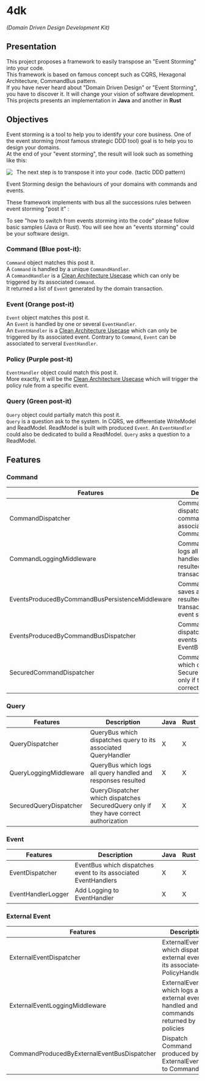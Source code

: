 # 4dk
<em>(Domain Driven Design Development Kit)</em>

## Presentation
This project proposes a framework to easily transpose an "Event Storming" into your code. <br/>
This framework is based on famous concept such as CQRS, Hexagonal Architecture, CommandBus pattern. <br />
If you have never heard about "Domain Driven Design" or "Event Storming", you have to discover it. It will change your vision of software development.<br/>
This projects presents an implementation in <b>Java</b> and another in <b>Rust</b>

## Objectives

Event storming is a tool to help you to identify your core business. One of the event storming (most famous strategic DDD tool)  goal is to help you to design your domains.<br/>
At the end of your "event storming", the result will look such as something like this: </br>

<img src="https://mrpicky.dev/wp-content/uploads/2021/12/DLES-Brandolini.png" style="float: left; margin-right: 10px;" />

The next step is to transpose it into your code. (tactic DDD pattern)<br/>

Event Storming design the behaviours of your domains with commands and events. <br/>

These framework implements with bus all the successions rules between event storming "post it" :<br/>

To see "how to switch from events storming into the code" please follow basic samples (Java or Rust). You will see how an "events storming" could be your software design.

### Command (Blue post-it): 
`Command` object matches this post it. <br />
A `Command` is handled by a unique `CommandHandler`. <br />
A `CommandHandler` is a <a href="http://www.plainionist.net/Implementing-Clean-Architecture-UseCases/">Clean Architecture Usecase</a> which can only be triggered by its associated `Command`.<br/>
It returned a list of `Event` generated by the domain transaction.


### Event (Orange post-it)
`Event` object matches this post it. <br />
An `Event` is handled by one or several `EventHandler`. <br />
An `EventHandler` is a <a href="http://www.plainionist.net/Implementing-Clean-Architecture-UseCases/">Clean Architecture Usecase</a> which can only be triggered by its associated event. Contrary to `Command`, `Event` can be associated to serveral `EventHandler`.


### Policy (Purple post-it)
`EventHandler` object could match this post it. <br />
More exactly, it will be the <a href="http://www.plainionist.net/Implementing-Clean-Architecture-UseCases/">Clean Architecture Usecase</a> which will trigger the policy rule from a specific event. 

### Query (Green post-it)
`Query` object could partially match this post it. <br />
`Query` is a question ask to the system. In CQRS, we differentiate WriteModel and ReadModel. ReadModel is built with produced `Event`. An `EventHandler` could also be dedicated to build a ReadModel. `Query` asks a question to a ReadModel.


## Features

### Command
| Features                                        | Description                                                                                 | Java | Rust |
|-------------------------------------------------|---------------------------------------------------------------------------------------------|------|------|
| CommandDispatcher                               | CommandBus which dispatches command to its associated CommandHandler                        | X    | X    |
| CommandLoggingMiddleware                        | CommandBus which logs all command handled and events resulted by the transactionwhich       | X    | X    |
| EventsProducedByCommandBusPersistenceMiddleware | CommandBus which saves all events resulted by the transaction in an event store             | X    |      |
| EventsProducedByCommandBusDispatcher            | CommandBus which dispatches resulted events to an EventBus                                  | X    | X    |
| SecuredCommandDispatcher                        | CommandDispatcher which dispatches SecuredCommands only if they have correct authorization  | X    | X    |

### Query
| Features               | Description                                                                            | Java | Rust |
|------------------------|----------------------------------------------------------------------------------------|------|------|
| QueryDispatcher        | QueryBus which dispatches query to its associated QueryHandler                         | X    | X    |
| QueryLoggingMiddleware | QueryBus which logs all query handled and responses resulted                           | X    | X    |
| SecuredQueryDispatcher | QueryDispatcher which dispatches SecuredQuery only if they have correct authorization  | X    | X    |

### Event
| Features           | Description                                                     | Java | Rust |
|--------------------|-----------------------------------------------------------------|------|------|
| EventDispatcher    | EventBus which dispatches event to its associated EventHandlers | X    | X    |
| EventHandlerLogger | Add Logging to EventHandler                                     | X    | X    |

### External Event
| Features                                    | Description                                                                              | Java | Rust |
|---------------------------------------------|------------------------------------------------------------------------------------------|------|------|
| ExternalEventDispatcher                     | ExternalEventBus which dispatches external event to its associated PolicyHandler         | X    | X    |
| ExternalEventLoggingMiddleware              | ExternalEventBus which logs all external event handled and commands returned by policies | X    | X    |
| CommandProducedByExternalEventBusDispatcher | Dispatch Command produced by ExternalEventBus to CommandBus                              | X    | X    |
